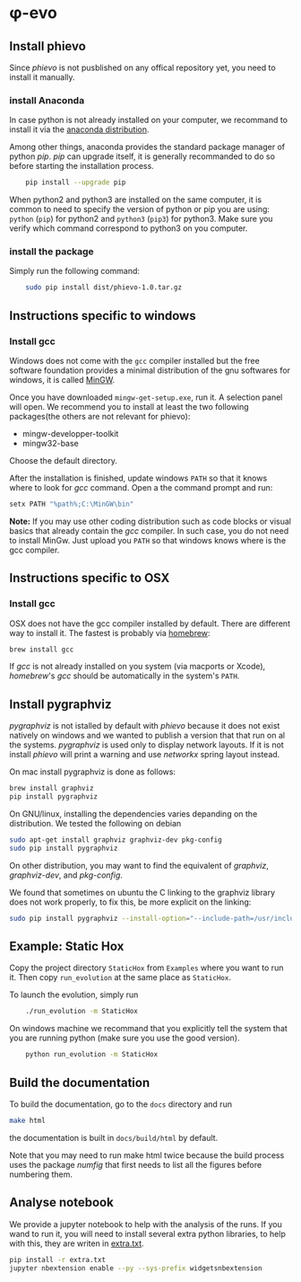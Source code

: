 # φ-evo

## Install phievo


Since _phievo_ is not pusblished on any offical repository yet, you need to install it manually.

### install Anaconda
In case python is not already installed on your computer, we recommand to install it via the [anaconda distribution](https://www.continuum.io/downloads).

Among other things, anaconda provides the standard package manager of python _pip_. _pip_ can upgrade itself, it is generally recommanded to do so before starting the installation process.

```bash
	pip install --upgrade pip
```

When python2 and python3 are installed on the same computer, it is common to need to specify the version of python or pip you are using: `python` (`pip`) for python2 and `python3` (`pip3`) for python3. Make sure you verify which command correspond to python3 on you computer.

### install the package


Simply run the following command:
```bash
	sudo pip install dist/phievo-1.0.tar.gz
```

## Instructions specific to windows

### Install gcc
Windows does not come with the `gcc` compiler installed but the free software foundation provides a minimal distribution of the gnu softwares for windows, it is called [MinGW](http://mingw.org/).

Once you have downloaded `mingw-get-setup.exe`, run it. A selection panel will open. We recommend you to install at least the two following packages(the others are not relevant for phievo):
- mingw-developper-toolkit
- mingw32-base

Choose the default directory.

After the installation is finished, update windows `PATH` so that it knows where to look for _gcc_ command. Open a the command prompt and run:

```bash
setx PATH "%path%;C:\MinGW\bin"
```

**Note:** If you may use other coding distribution such as code blocks or visual basics that already  contain the _gcc_ compiler. In such case, you do not need to install MinGw. Just upload you `PATH` so that windows knows where is the gcc compiler.

## Instructions specific to OSX

### Install gcc
OSX does not have the gcc compiler installed by default. There are different way to install it. The fastest is probably via [homebrew](https://brew.sh/):

```bash
brew install gcc
```

If _gcc_ is not already installed on you system (via macports or Xcode), _homebrew_'s _gcc_ should be automatically in the system's `PATH`.


## Install pygraphviz

_pygraphviz_ is not istalled by default with _phievo_ because it does not exist natively on windows and we wanted to publish a version that that run on al the systems. _pygraphviz_ is used only to display network layouts. If it is not install _phievo_ will print a warning and use _networkx_ spring layout instead.

On mac install pygraphviz is done as follows:
```bash
brew install graphviz
pip install pygraphviz
```

On GNU/linux, installing the dependencies varies depanding on the distribution. We tested the following on debian

```bash
sudo apt-get install graphviz graphviz-dev pkg-config
sudo pip install pygraphviz
```
On other distribution, you may want to find the equivalent of _graphviz_, _graphviz-dev_, and _pkg-config_.

We found that sometimes on ubuntu the C linking to the graphviz library does not work properly, to fix this, be more explicit on the linking:

```bash
sudo pip install pygraphviz --install-option="--include-path=/usr/include/graphviz" --install-option="--library-path=/usr/lib/graphviz/"
```
## Example: Static Hox

Copy the project directory `StaticHox` from `Examples` where you want to run it. Then copy `run_evolution` at the same place as `StaticHox`.

To launch the evolution, simply run

```bash
	./run_evolution -m StaticHox
```

On windows machine  we recommand that you explicitly tell the system that you are running python (make sure you use the good version).

```bash
	python run_evolution -m StaticHox
```

## Build the documentation

To build the documentation, go to the `docs` directory and run

```bash
make html
```
the documentation is built in `docs/build/html` by default.

Note that you may need to run make html twice because the build process uses the package _numfig_ that first needs to list all the figures before numbering them.

## Analyse notebook

We provide a jupyter notebook to help with the analysis of the runs. If you wand to run it, you will need to install several extra python libraries, to help with this, they are writen in [extra.txt](extra.txt).
```bash
pip install -r extra.txt
jupyter nbextension enable --py --sys-prefix widgetsnbextension
```
